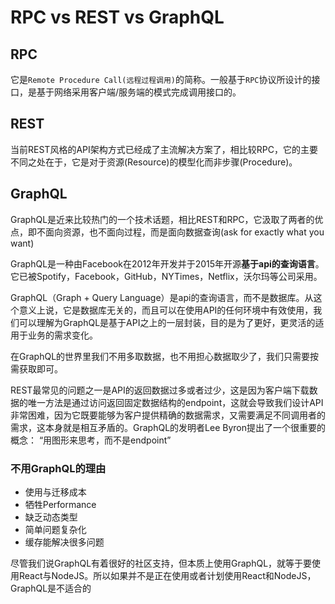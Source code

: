 # RPC vs REST vs GraphQL

## RPC

它是`Remote Procedure Call(远程过程调用)`的简称。一般基于`RPC`协议所设计的接口，是基于网络采用客户端/服务端的模式完成调用接口的。

## REST

当前REST风格的API架构方式已经成了主流解决方案了，相比较RPC，它的主要不同之处在于，它是对于资源(Resource)的模型化而非步骤(Procedure)。

## GraphQL

GraphQL是近来比较热门的一个技术话题，相比REST和RPC，它汲取了两者的优点，即不面向资源，也不面向过程，而是面向数据查询(ask for exactly what you want)

GraphQL是一种由Facebook在2012年开发并于2015年开源**基于api的查询语言**。它已被Spotify，Facebook，GitHub，NYTimes，Netflix，沃尔玛等公司采用。

GraphQL（Graph + Query Language）是api的查询语言，而不是数据库。从这个意义上说，它是数据库无关的，而且可以在使用API的任何环境中有效使用，我们可以理解为GraphQL是基于API之上的一层封装，目的是为了更好，更灵活的适用于业务的需求变化。 

在GraphQL的世界里我们不用多取数据，也不用担心数据取少了，我们只需要按需获取即可。

REST最常见的问题之一是API的返回数据过多或者过少，这是因为客户端下载数据的唯一方法是通过访问返回固定数据结构的endpoint，这就会导致我们设计API非常困难，因为它既要能够为客户提供精确的数据需求，又需要满足不同调用者的需求，这本身就是相互矛盾的。GraphQL的发明者Lee Byron提出了一个很重要的概念： “用图形来思考，而不是endpoint”

### 不用GraphQL的理由

- 使用与迁移成本
- 牺牲Performance
- 缺乏动态类型
- 简单问题复杂化
- 缓存能解决很多问题

尽管我们说GraphQL有着很好的社区支持，但本质上使用GraphQL，就等于要使用React与NodeJS。所以如果并不是正在使用或者计划使用React和NodeJS，GraphQL是不适合的